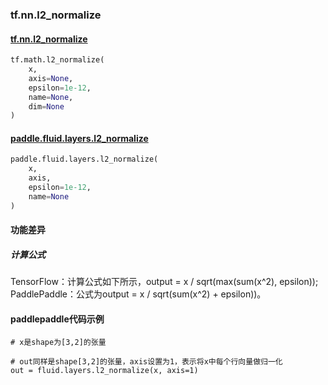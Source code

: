 
### tf.nn.l2_normalize

#### [tf.nn.l2_normalize](https://www.tensorflow.org/api_docs/python/tf/math/l2_normalize)

```python
tf.math.l2_normalize(
    x,
    axis=None,
    epsilon=1e-12,
    name=None,
    dim=None
)
```

#### [paddle.fluid.layers.l2_normalize](http://paddlepaddle.org/documentation/docs/zh/1.2/api_cn/layers_cn.html#l2-normalize)

```python
paddle.fluid.layers.l2_normalize(
    x, 
    axis, 
    epsilon=1e-12, 
    name=None
)
```

#### 功能差异

##### 计算公式

TensorFlow：计算公式如下所示，output = x / sqrt(max(sum(x^2), epsilon));  
PaddlePaddle：公式为output = x / sqrt(sum(x^2) + epsilon))。


#### paddlepaddle代码示例
```
# x是shape为[3,2]的张量

# out同样是shape[3,2]的张量，axis设置为1，表示将x中每个行向量做归一化
out = fluid.layers.l2_normalize(x, axis=1)
```
